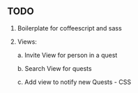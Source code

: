 ## TODO
1. Boilerplate for coffeescript and sass

2. Views:

    a. Invite View for person in a quest
    
    b. Search View for quests

    c. Add view to notify new Quests - CSS
